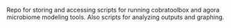 Repo for storing and accessing scripts for running cobratoolbox and agora microbiome modeling tools. Also scripts for analyzing outputs and graphing. 
